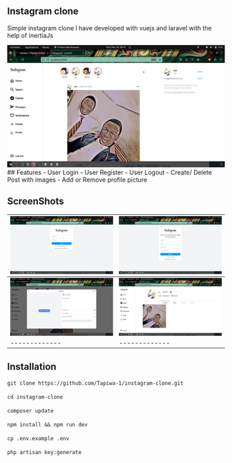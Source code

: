 ## Instagram clone
<p>Simple instagram clone l have developed with vuejs and laravel with the help of inertiaJs</p>
<img  src="/public/Screenshots/home.png"/> 
## Features
- User Login
- User Register
- User Logout
- Create/ Delete Post with images
- Add or Remove profile picture

## ScreenShots
| <img  src="/public/Screenshots/login.png"/> | <img  src="/public/Screenshots/register.png"/> |
| ------------- | ------------- |
| <img  src="/public/Screenshots/create.png"/> | <img  src="/public/Screenshots/posts.png"/> |
| ------------- | ------------- |
## Installation
```
git clone https://github.com/Tapiwa-1/instagram-clone.git

cd instagram-clone

composer update

npm install && npm run dev

cp .env.example .env

php artisan key:generate
```

